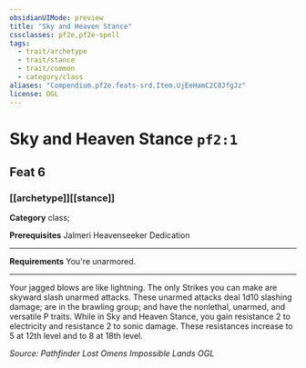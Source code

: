 ```yaml
---
obsidianUIMode: preview
title: "Sky and Heaven Stance"
cssclasses: pf2e,pf2e-spell
tags:
  - trait/archetype
  - trait/stance
  - trait/common
  - category/class
aliases: "Compendium.pf2e.feats-srd.Item.UjEeHamC2C8JfgJz"
license: OGL
---
```

# Sky and Heaven Stance `pf2:1`
## Feat 6
### [[archetype]][[stance]]

**Category** class; 



**Prerequisites** Jalmeri Heavenseeker Dedication
* * *
**Requirements** You're unarmored.

* * *

Your jagged blows are like lightning. The only Strikes you can make are skyward slash unarmed attacks. These unarmed attacks deal 1d10 slashing damage; are in the brawling group; and have the nonlethal, unarmed, and versatile P traits. While in Sky and Heaven Stance, you gain resistance 2 to electricity and resistance 2 to sonic damage. These resistances increase to 5 at 12th level and to 8 at 18th level.

*Source: Pathfinder Lost Omens Impossible Lands*
*OGL*
